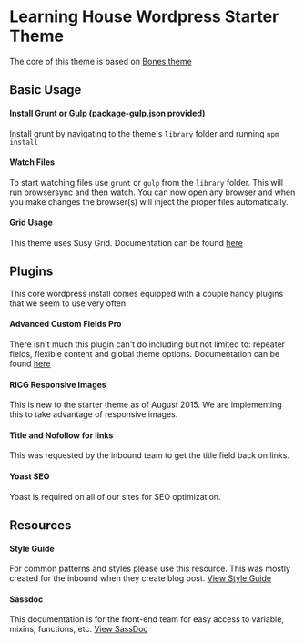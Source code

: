# Learning House Wordpress Starter Theme

The core of this theme is based on [Bones theme](https://github.com/eddiemachado/bones)

## Basic Usage

#### Install Grunt or Gulp (package-gulp.json provided)

Install grunt by navigating to the theme's `library` folder and running `npm install`

#### Watch Files

To start watching files use `grunt` or `gulp` from the `library` folder. This will run browsersync and then watch. You can now open any browser and when you make changes the browser(s) will inject the proper files automatically.

#### Grid Usage

This theme uses Susy Grid. Documentation can be found [here](http://susydocs.oddbird.net/en/latest/)

## Plugins

This core wordpress install comes equipped with a couple handy plugins that we seem to use very often

#### Advanced Custom Fields Pro

There isn't much this plugin can't do including but not limited to: repeater fields, flexible content and global theme options. Documentation can be found [here](http://www.advancedcustomfields.com/pro/)

#### RICG Responsive Images

This is new to the starter theme as of August 2015. We are implementing this to take advantage of responsive images.

#### Title and Nofollow for links

This was requested by the inbound team to get the title field back on links.

#### Yoast SEO

Yoast is required on all of our sites for SEO optimization.

## Resources

#### Style Guide

For common patterns and styles please use this resource. This was mostly created for the inbound when they create blog post. [View Style Guide](http://tlhstarter.wpengine.com/style-guide)

#### Sassdoc

This documentation is for the front-end team for easy access to variable, mixins, functions, etc. [View SassDoc](http://tlhstarter.wpengine.com/sassdoc)
